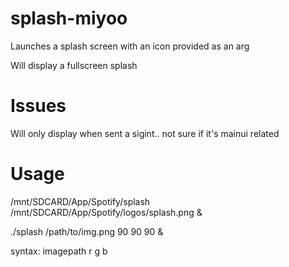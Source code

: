 # splash-miyoo
Launches a splash screen with an icon provided as an arg

Will display a fullscreen splash

# Issues
Will only display when sent a sigint.. not sure if it's mainui related

# Usage 
/mnt/SDCARD/App/Spotify/splash /mnt/SDCARD/App/Spotify/logos/splash.png &

./splash /path/to/img.png 90 90 90 &

syntax: imagepath r g b 



